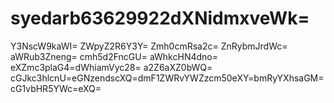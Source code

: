 # syedarb63629922dXNidmxveWk=
Y3NscW9kaWI=
ZWpyZ2R6Y3Y=
Zmh0cmRsa2c=
ZnRybmJrdWc=
aWRub3Zneng=
cmh5d2FncGU=
aWhkcHN4dno=
eXZmc3plaG4=dWhiamVyc28=
a2Z6aXZ0bWQ=
cGJkc3hlcnU=eGNzendscXQ=dmF1ZWRvYWZzcm50eXY=bmRyYXhsaGM=cG1vbHR5YWc=eXQ=
